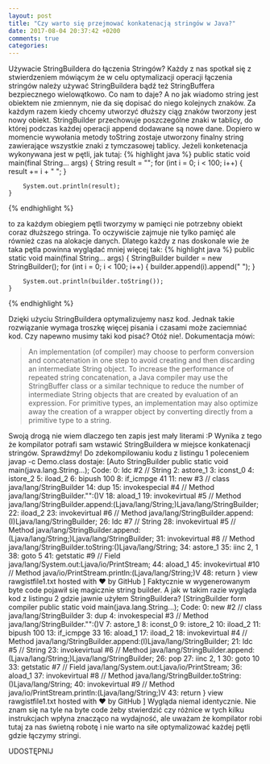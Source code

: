 ```yaml
---
layout: post
title: "Czy warto się przejmować konkatenacją stringów w Java?"
date: 2017-08-04 20:37:42 +0200
comments: true
categories: 
---
```

Używacie StringBuildera do łączenia Stringów? Każdy z nas spotkał się z stwierdzeniem mówiącym że w celu optymalizacji operacji łączenia stringów należy używać StringBuildera bądź też StringBuffera bezpiecznego wielowątkowo. Co nam to daje? A no jak wiadomo string jest obiektem nie zmiennym, nie da się dopisać do niego kolejnych znaków. Za każdym razem kiedy chcemy utworzyć dłuższy ciąg znaków tworzony jest nowy obiekt. StringBuilder przechowuje poszczególne znaki w tablicy, do której podczas każdej operacji append dodawane są nowe dane. Dopiero w momencie wywołania metody toString zostaje utworzony finalny string zawierające wszystkie znaki z tymczasowej tablicy. Jeżeli konketenacja wykonywana jest w pętli, jak tutaj:
{% highlight java %}
  public static void main(final String... args) {
        String result = "";
        for (int i = 0; i < 100; i++) {
            result += i + " ";
        }

        System.out.println(result);
    }
{% endhighlight %}

to za każdym obiegiem pętli tworzymy w pamięci nie potrzebny obiekt coraz dłuższego stringa. To oczywiście zajmuje nie tylko pamięć ale również czas na alokacje danych. 
Dlatego każdy z nas doskonale wie że taka pętla powinna wyglądać mniej więcej tak:
{% highlight java %}
  public static void main(final String... args) {
        StringBuilder builder = new StringBuilder();
        for (int i = 0; i < 100; i++) {
            builder.append(i).append(" ");
        }

        System.out.println(builder.toString());
    }
{% endhighlight %}

Dzięki użyciu StringBuildera optymalizujemy nasz kod. Jednak takie rozwiązanie wymaga troszkę więcej pisania i czasami może zaciemniać kod. Czy napewno musimy taki kod pisać? 
Otóż nie!. Dokumentacja mówi:
>An implementation (of compiler) may choose to perform conversion and concatenation in one step to avoid creating and then discarding an intermediate String object. 
To increase the performance of repeated string concatenation, a Java compiler may use the StringBuffer class or a similar technique to reduce the number of intermediate 
String objects that are created by evaluation of an expression. For primitive types, an implementation may also optimize away the creation of a wrapper object by converting
directly from a primitive type to a string.

Swoją drogą nie wiem dlaczego ten zapis jest mały literami :P Wynika z tego że kompilator potrafi sam wstawić StringBuildera w miejsce konkatenacji stringów. Sprawdźmy! 
Do zdekompilowaniu kodu z listingu 1 poleceniem javap -c Demo.class dostaje:
[Auto StringBuilder
  public static void main(java.lang.String...);
    Code:
       0: ldc           #2                  // String
       2: astore_1
       3: iconst_0
       4: istore_2
       5: iload_2
       6: bipush        100
       8: if_icmpge     41
      11: new           #3                  // class java/lang/StringBuilder
      14: dup
      15: invokespecial #4                  // Method java/lang/StringBuilder."<init>":()V
      18: aload_1
      19: invokevirtual #5                  // Method java/lang/StringBuilder.append:(Ljava/lang/String;)Ljava/lang/StringBuilder;
      22: iload_2
      23: invokevirtual #6                  // Method java/lang/StringBuilder.append:(I)Ljava/lang/StringBuilder;
      26: ldc           #7                  // String
      28: invokevirtual #5                  // Method java/lang/StringBuilder.append:(Ljava/lang/String;)Ljava/lang/StringBuilder;
      31: invokevirtual #8                  // Method java/lang/StringBuilder.toString:()Ljava/lang/String;
      34: astore_1
      35: iinc          2, 1
      38: goto          5
      41: getstatic     #9                  // Field java/lang/System.out:Ljava/io/PrintStream;
      44: aload_1
      45: invokevirtual #10                 // Method java/io/PrintStream.println:(Ljava/lang/String;)V
      48: return
}
view rawgistfile1.txt hosted with ❤ by GitHub
] 
Faktycznie w wygenerowanym byte code pojawił się magicznie string builder. A jak w takim razie wygląda kod z listingu 2 gdzie jawnie użyłem StringBuildera?
[StringBuilder form compiler
  public static void main(java.lang.String...);
    Code:
       0: new           #2                  // class java/lang/StringBuilder
       3: dup
       4: invokespecial #3                  // Method java/lang/StringBuilder."<init>":()V
       7: astore_1
       8: iconst_0
       9: istore_2
      10: iload_2
      11: bipush        100
      13: if_icmpge     33
      16: aload_1
      17: iload_2
      18: invokevirtual #4                  // Method java/lang/StringBuilder.append:(I)Ljava/lang/StringBuilder;
      21: ldc           #5                  // String
      23: invokevirtual #6                  // Method java/lang/StringBuilder.append:(Ljava/lang/String;)Ljava/lang/StringBuilder;
      26: pop
      27: iinc          2, 1
      30: goto          10
      33: getstatic     #7                  // Field java/lang/System.out:Ljava/io/PrintStream;
      36: aload_1
      37: invokevirtual #8                  // Method java/lang/StringBuilder.toString:()Ljava/lang/String;
      40: invokevirtual #9                  // Method java/io/PrintStream.println:(Ljava/lang/String;)V
      43: return
}
view rawgistfile1.txt hosted with ❤ by GitHub
] 
Wygląda niemal identycznie. Nie znam się na tyle na byte code żeby stwierdzić czy różnice w tych kilku instrukcjach wpłyna znacząco na wydajność, 
ale uważam że kompilator robi tutaj za nas świetną robotę i nie warto na siłe optymalizować każdej pętli gdzie łączymy stringi.


UDOSTĘPNIJ
